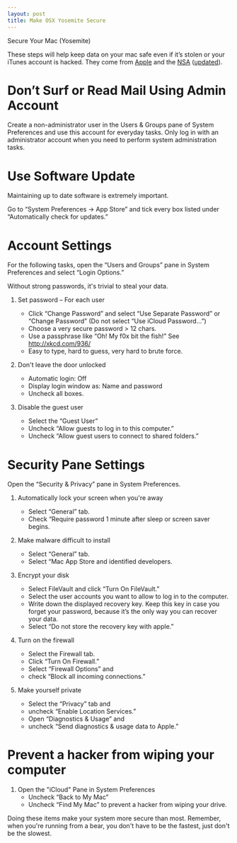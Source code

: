 ```yaml
---
layout: post
title: Make OSX Yosemite Secure
---
```



Secure Your Mac (Yosemite)

These steps will help keep data on your mac safe even if it’s stolen or your iTunes account is hacked. They come from [Apple](https://support.apple.com/kb/PH18891?locale=en_US) and the [NSA](http://www.nsa.gov/ia/_files/factsheets/macosx_10_6_hardeningtips.pdf) ([updated](http://www.macworld.com/article/2048160/how-the-nsa-snoop-proofs-its-macs.html)).

# Don’t Surf or Read Mail Using Admin Account

Create a non-administrator user in the Users & Groups pane of System Preferences and use this account for everyday tasks. Only log in with an administrator account when you need to perform system administration tasks.

# Use Software Update

Maintaining up to date software is extremely important.

Go to “System Preferences -> App Store” and tick every box listed under “Automatically check for updates.”

# Account Settings

For the following tasks, open the “Users and Groups” pane in System Preferences and select “Login Options.”


Without strong passwords, it's trivial to steal your data.

1. Set password – For each user
    * Click “Change Password” and select “Use Separate Password” or “Change Password” (Do not select “Use iCloud Password...”)
    * Choose a very secure password > 12 chars.
    * Use a passphrase like “Oh! My f0x bit the fish!”
      See http://xkcd.com/936/
    * Easy to type, hard to guess, very hard to brute force.

2. Don't leave the door unlocked

    * Automatic login: Off
    * Display login window as: Name and password
    * Uncheck all boxes.

3. Disable the guest user

    * Select the “Guest User”
    * Uncheck “Allow guests to log in to this computer.”
    * Uncheck “Allow guest users to connect to shared folders.”

# Security Pane Settings

Open the “Security & Privacy” pane in System Preferences.

1. Automatically lock your screen when you're away
    * Select “General” tab.
    * Check “Require password 1 minute after sleep or screen saver begins.

2. Make malware difficult to install
    * Select “General” tab.
    * Select “Mac App Store and identified developers.

3. Encrypt your disk
    * Select FileVault and click “Turn On FileVault.” 
    * Select the user accounts you want to allow to log in to the computer. 
    * Write down the displayed recovery key. 
      Keep this key in case you forget your password, because it’s the only way you can recover your data.
    * Select “Do not store the recovery key with apple.”

4. Turn on the firewall
    * Select the Firewall tab.
    * Click “Turn On Firewall.”
    * Select “Firewall Options” and
    * check “Block all incoming connections.”

5. Make yourself private
    * Select the “Privacy” tab and 
    * uncheck “Enable Location Services.” 
    * Open “Diagnostics & Usage” and 
    * uncheck “Send diagnostics & usage data to Apple.”

# Prevent a hacker from wiping your computer

1. Open the "iCloud" Pane in System Preferences
    * Uncheck “Back to My Mac” 
    * Uncheck “Find My Mac” to prevent a hacker from wiping your drive. 


Doing these items make your system more secure than most. Remember, when you're running from a bear, you don't have to be the fastest, just don't be the slowest.
